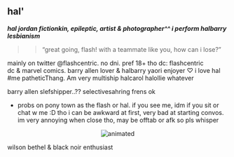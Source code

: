 ## hal' 

 ***hal jordan fictionkin, epileptic, artist & photographer^^ i perform halbarry lesbianism***
  >> “great going, flash! with a teammate like you, how can i lose?”

  mainly on twitter @flashcentric. no dni. pref 18+ tho 
  dc: flashcentric  
   dc & marvel comics. barry allen lover & halbarry yaori enjoyer  ♡ i love hal #me patheticThang. Am very multiship halcarol halollie whatever
   
   barry allen slefshipper..?? selectivesahring frens ok
   -  probs on pony town as the flash or hal. if you see me, idm if you sit or chat w me :D tho i can be awkward at first, very bad at starting convos. im very annoying when close tho, may be offtab or afk so pls whisper
 <p align="center">
  <img src="https://media1.tenor.com/m/K096gtzoag8AAAAC/black-noir.gif" alt="animated" />
</p>
wilson bethel & black noir enthusiast

